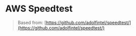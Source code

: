 # AWS Speedtest

> Based from:
> [https://github.com/adolfintel/speedtest/](https://github.com/adolfintel/speedtest/)
